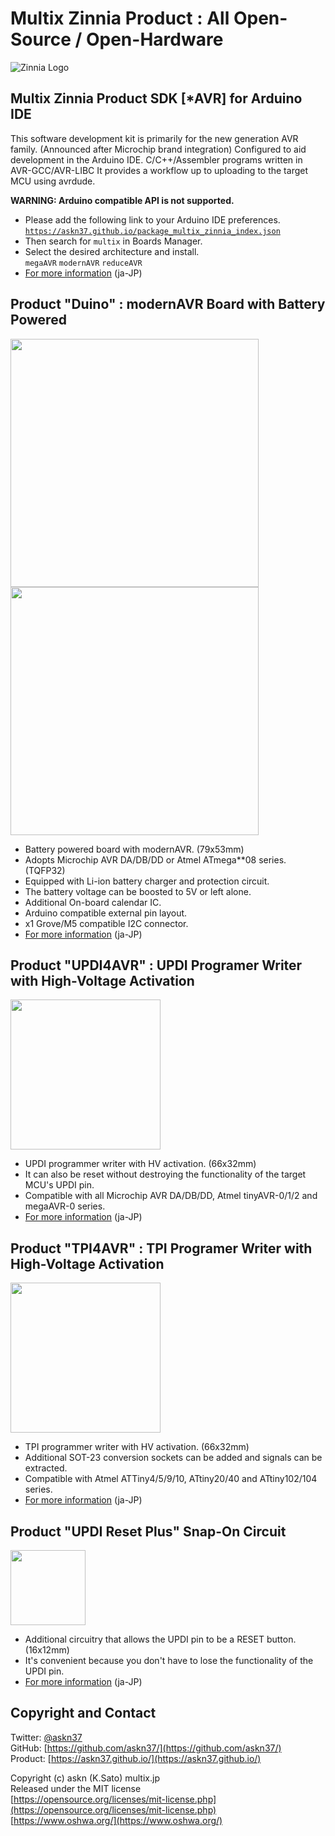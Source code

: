 # Multix Zinnia Product : All Open-Source / Open-Hardware

![Zinnia Logo](Zinnia_Logo.png)

## Multix Zinnia Product SDK [*AVR] for Arduino IDE

This software development kit is primarily for the new generation AVR family.
(Announced after Microchip brand integration)
Configured to aid development in the Arduino IDE.
C/C++/Assembler programs written in AVR-GCC/AVR-LIBC
It provides a workflow up to uploading to the target MCU using avrdude.

__WARNING: Arduino compatible API is not supported.__

- Please add the following link to your Arduino IDE preferences.\
  [`https://askn37.github.io/package_multix_zinnia_index.json`](https://askn37.github.io/package_multix_zinnia_index.json)
- Then search for `multix` in Boards Manager.
- Select the desired architecture and install.\
  `megaAVR` `modernAVR` `reduceAVR`
- [For more information](https://github.com/askn37/askn37.github.io/wiki/InformationSDK) (ja-JP)

## Product "Duino" : modernAVR Board with Battery Powered

[<img src="product/Duino/2220_Zinnia-Duino-MZD2211B/Zinnia-Duino-MZD2211B_top.svg" width="397">](https://askn37.github.io/product/Duino/2220_Zinnia-Duino-MZD2211B/Zinnia-Duino-MZD2211B_top.svg)
[<img src="product/Duino/2220_Zinnia-Duino-MZD2211B/Zinnia-Duino-MZD2211B_bottom.svg" width="397">](https://askn37.github.io/product/Duino/2220_Zinnia-Duino-MZD2211B/Zinnia-Duino-MZD2211B_bottom.svg)

- Battery powered board with modernAVR. (79x53mm)
- Adopts Microchip AVR DA/DB/DD or Atmel ATmega**08 series. (TQFP32)
- Equipped with Li-ion battery charger and protection circuit.
- The battery voltage can be boosted to 5V or left alone.
- Additional On-board calendar IC.
- Arduino compatible external pin layout.
- x1 Grove/M5 compatible I2C connector.
- [For more information](product/Duino) (ja-JP)

## Product "UPDI4AVR" : UPDI Programer Writer with High-Voltage Activation

[<img src="product/UPDI4AVR/2221_Zinnia-UPDI4AVRF-MZU2216B/Zinnia-UPDI4AVRF-MZU2216B_top.svg" width="240">](https://askn37.github.io/product/UPDI4AVR/2221_Zinnia-UPDI4AVRF-MZU2216B/Zinnia-UPDI4AVRF-MZU2216B_top.svg)

- UPDI programmer writer with HV activation. (66x32mm)
- It can also be reset without destroying the functionality of the target MCU's UPDI pin.
- Compatible with all Microchip AVR DA/DB/DD, Atmel tinyAVR-0/1/2 and megaAVR-0 series.
- [For more information](product/UPDI4AVR) (ja-JP)

## Product "TPI4AVR" : TPI Programer Writer with High-Voltage Activation

[<img src="product/TPI4AVR/2222_Zinnia-TPI4AVRF-MZU2217B/Zinnia-TPI4AVRF-MZU2217B_top.svg" width="240">](https://askn37.github.io/product/TPI4AVR/2222_Zinnia-TPI4AVRF-MZU2217B/Zinnia-TPI4AVRF-MZU2217B_top.svg)

- TPI programmer writer with HV activation. (66x32mm)
- Additional SOT-23 conversion sockets can be added and signals can be extracted.
- Compatible with Atmel ATTiny4/5/9/10, ATtiny20/40 and ATtiny102/104 series.
- [For more information](product/TPI4AVR) (ja-JP)

## Product "UPDI Reset Plus" Snap-On Circuit

[<img src="product/URP/2213_Zinnia-URP-MZU2213A/Zinnia-URP-MZU2213A_top.svg" width="120">](https://askn37.github.io/product/URP/2213_Zinnia-URP-MZU2213A/Zinnia-URP-MZU2213A_top.svg)

- Additional circuitry that allows the UPDI pin to be a RESET button. (16x12mm)
- It's convenient because you don't have to lose the functionality of the UPDI pin.
- [For more information](product/URP) (ja-JP)

## Copyright and Contact

Twitter: [@askn37](https://twitter.com/askn37) \
GitHub: [https://github.com/askn37/](https://github.com/askn37/) \
Product: [https://askn37.github.io/](https://askn37.github.io/)

Copyright (c) askn (K.Sato) multix.jp \
Released under the MIT license \
[https://opensource.org/licenses/mit-license.php](https://opensource.org/licenses/mit-license.php) \
[https://www.oshwa.org/](https://www.oshwa.org/)
